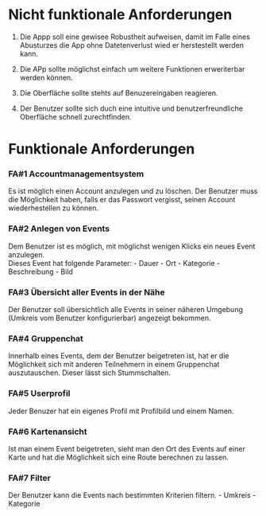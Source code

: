 # Nicht funktionale Anforderungen
1. Die Appp soll eine gewisee Robustheit aufweisen, damit im Falle eines
Abusturzes die App ohne Datetenverlust wied er herstestellt werden kann.

2. Die APp sollte möglichst einfach um weitere Funktionen erweriterbar werden
können.

3. Die Oberfläche sollte stehts auf Benuzereingaben reagieren.

4. Der Benutzer sollte sich duch eine intuitive und benutzerfreundliche 
Oberfläche schnell zurechtfinden.

# Funktionale Anforderungen
### FA#1 Accountmanagementsystem
Es ist möglich einen Account anzulegen und zu löschen. Der Benutzer muss die 
Möglichkeit haben, falls er das Passwort vergisst, seinen Account wiederhestellen
zu können.

### FA#2 Anlegen von Events
Dem Benutzer ist es möglich, mit möglichst wenigen Klicks ein neues Event 
anzulegen.  
Dieses Event hat folgende Parameter:
    - Dauer
    - Ort
    - Kategorie
    - Beschreibung
    - Bild

### FA#3 Übersicht aller Events in der Nähe
Der Benutzer soll übersichtlich alle Events in seiner näheren Umgebung
(Umkreis vom Benutzer konfigurierbar) angezeigt bekommen.

### FA#4 Gruppenchat
Innerhalb eines Events, dem der Benutzer beigetreten ist, hat er die Möglichkeit
sich mit anderen Teilnehmern in einem Gruppenchat auszutauschen. Dieser lässt 
sich Stummschalten.

### FA#5 Userprofil
Jeder Benuzer hat ein eigenes Profil mit Profilbild und einem Namen.

### FA#6 Kartenansicht
Ist man einem Event beigetreten, sieht man den Ort des Events auf einer Karte
und hat die Möglichkeit sich eine Route berechnen zu lassen.

### FA#7 Filter
Der Benutzer kann die Events nach bestimmten Kriterien filtern.
    - Umkreis
    - Kategorie
